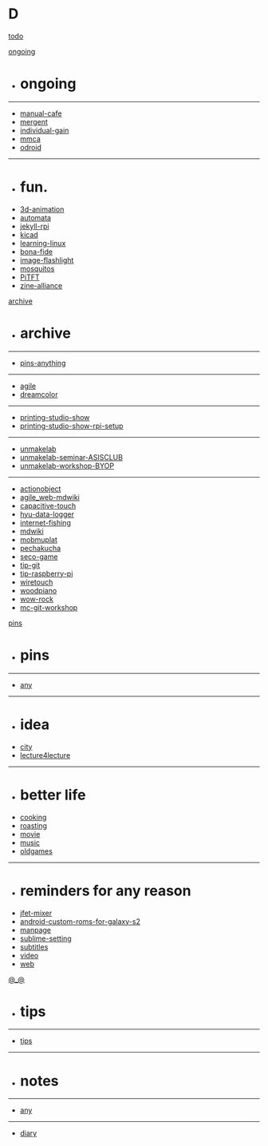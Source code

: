 # D

[todo](todo.md)

[ongoing]()

  * # ongoing
  - - - -
  * [manual-cafe](ongoing/manual-cafe/manual-cafe.md)
  * [mergent](ongoing/mergent/mergent.md)
  * [individual-gain](ongoing/individual-gain.md)
  * [mmca](ongoing/mmca/mmca.md)
  * [odroid](ongoing/odroid/odroid.md)
  - - - -
  * # fun.
  * [3d-animation](ongoing/3d-animation.md)
  * [automata](ongoing/automata.md)
  * [jekyll-rpi](ongoing/jekyll-rpi/jekyll-rpi.md)
  * [kicad](ongoing/kicad/kicad.md)
  * [learning-linux](ongoing/learning-linux/learning-linux.md)
  * [bona-fide](ongoing/bona-fide.md)
  * [image-flashlight](ongoing/image-flashlight.md)
  * [mosquitos](ongoing/mosquitos.md)
  * [PiTFT](ongoing/PiTFT.md)
  * [zine-alliance](ongoing/zine-alliance.md)

[archive]()

  * # archive
  - - - -
  * [pins-anything](archive/pins/pins.md)
  - - - -
  * [agile](archive/agile/agile.md)
  * [dreamcolor](archive/dreamcolor/dreamcolor.md)
  - - - -
  * [printing-studio-show](archive/printing-studio-show/printing-studio-show.md)
  * [printing-studio-show-rpi-setup](archive/printing-studio-show/printing-studio-show-rpi-setup.md)
  - - - -
  * [unmakelab](archive/unmakelab/unmakelab.md)
  * [unmakelab-seminar-ASISCLUB](archive/unmakelab-seminar-ASISCLUB/unmakelab-seminar-ASISCLUB.md)
  * [unmakelab-workshop-BYOP](archive/unmakelab-workshop-BYOP/unmakelab-workshop-BYOP.md)
  - - - -
  * [actionobject](archive/actionobject.md)
  * [agile_web-mdwiki](archive/agile_web-mdwiki.md)
  * [capacitive-touch](archive/capacitive-touch.md)
  * [hyu-data-logger](archive/hyu-data-logger.md)
  * [internet-fishing](archive/internet-fishing.md)
  * [mdwiki](archive/mdwiki.md)
  * [mobmuplat](archive/mobmuplat.md)
  * [pechakucha](archive/pechakucha.md)
  * [seco-game](archive/seco-game.md)
  * [tip-git](archive/tip-git.md)
  * [tip-raspberry-pi](archive/tip-raspberry-pi.md)
  * [wiretouch](archive/wiretouch.md)
  * [woodpiano](archive/woodpiano.md)
  * [wow-rock](archive/wow-rock.md)
  * [mc-git-workshop](archive/mc-git-workshop/mc-git-workshop.md)

[pins]()

  * # pins
  - - - -
  * [any](pins/pins.md)
  - - - -
  * # idea
  * [city](pins/city.md)
  * [lecture4lecture](pins/lecture4lecture.md)
  - - - -
  * # better life
  * [cooking](pins/cooking/cooking.md)
  * [roasting](pins/roasting.md)
  * [movie](pins/movie.md)
  * [music](pins/music.md)
  * [oldgames](pins/oldgames.md)
  - - - -
  * # reminders for any reason
  * [jfet-mixer](pins/jfet-mixer/jfet-mixer.md)
  * [android-custom-roms-for-galaxy-s2](pins/android-custom-roms-for-galaxy-s2.md)
  * [manpage](pins/manpage.md)
  * [sublime-setting](pins/sublime-setting.md)
  * [subtitles](pins/subtitles.md)
  * [video](pins/video.md)
  * [web](pins/web.md)

[@_@]()

  * # tips
  - - - -
  * [tips](tips/tips.md)
  - - - -
  * # notes
  - - - -
  * [any](notes/notes.md)
  - - - -
  * [diary](notes/diary.md)
